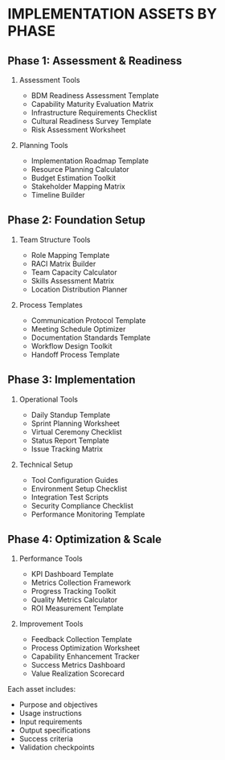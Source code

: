 # IMPLEMENTATION ASSETS BY PHASE

## Phase 1: Assessment & Readiness
1. Assessment Tools
   - BDM Readiness Assessment Template
   - Capability Maturity Evaluation Matrix
   - Infrastructure Requirements Checklist
   - Cultural Readiness Survey Template
   - Risk Assessment Worksheet

2. Planning Tools
   - Implementation Roadmap Template
   - Resource Planning Calculator
   - Budget Estimation Toolkit
   - Stakeholder Mapping Matrix
   - Timeline Builder

## Phase 2: Foundation Setup
1. Team Structure Tools
   - Role Mapping Template
   - RACI Matrix Builder
   - Team Capacity Calculator
   - Skills Assessment Matrix
   - Location Distribution Planner

2. Process Templates
   - Communication Protocol Template
   - Meeting Schedule Optimizer
   - Documentation Standards Template
   - Workflow Design Toolkit
   - Handoff Process Template

## Phase 3: Implementation
1. Operational Tools
   - Daily Standup Template
   - Sprint Planning Worksheet
   - Virtual Ceremony Checklist
   - Status Report Template
   - Issue Tracking Matrix

2. Technical Setup
   - Tool Configuration Guides
   - Environment Setup Checklist
   - Integration Test Scripts
   - Security Compliance Checklist
   - Performance Monitoring Template

## Phase 4: Optimization & Scale
1. Performance Tools
   - KPI Dashboard Template
   - Metrics Collection Framework
   - Progress Tracking Toolkit
   - Quality Metrics Calculator
   - ROI Measurement Template

2. Improvement Tools
   - Feedback Collection Template
   - Process Optimization Worksheet
   - Capability Enhancement Tracker
   - Success Metrics Dashboard
   - Value Realization Scorecard

Each asset includes:
- Purpose and objectives
- Usage instructions
- Input requirements
- Output specifications
- Success criteria
- Validation checkpoints